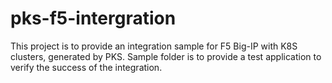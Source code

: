 # pks-f5-intergration
This project is to provide an integration sample for F5 Big-IP with K8S clusters, generated by PKS. 
Sample folder is to provide a test application to verify the success of the integration. 
